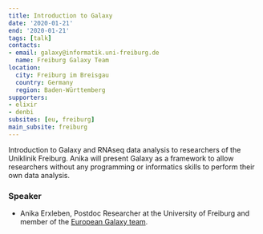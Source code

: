 ```yaml
---
title: Introduction to Galaxy
date: '2020-01-21'
end: '2020-01-21'
tags: [talk]
contacts:
- email: galaxy@informatik.uni-freiburg.de
  name: Freiburg Galaxy Team
location:
  city: Freiburg im Breisgau
  country: Germany
  region: Baden-Württemberg
supporters:
- elixir
- denbi
subsites: [eu, freiburg]
main_subsite: freiburg
---
```


Introduction to Galaxy and RNAseq data analysis to researchers of the Uniklinik Freiburg. Anika will present Galaxy as a framework to allow researchers without any programming or informatics skills to perform their own data analysis.

### Speaker

* Anika Erxleben, Postdoc Researcher at the University of Freiburg and member of the [European Galaxy team](https://usegalaxy-eu.github.io/freiburg/people).


